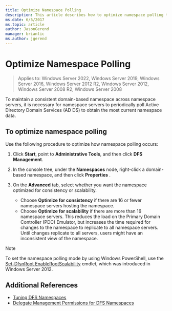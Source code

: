 ```yaml
---
title: Optimize Namespace Polling
description: This article describes how to optimize namespace polling to maintain a consistent domain-based namespace across namespace servers
ms.date: 6/5/2017
ms.topic: article
author: JasonGerend
manager: brianlic
ms.author: jgerend
---
```

# Optimize Namespace Polling

>Applies to: Windows Server 2022, Windows Server 2019, Windows Server 2016, Windows Server 2012 R2, Windows Server 2012, Windows Server 2008 R2, Windows Server 2008

To maintain a consistent domain-based namespace across namespace servers, it is necessary for namespace servers to periodically poll Active Directory Domain Services (AD DS) to obtain the most current namespace data.

## To optimize namespace polling

Use the following procedure to optimize how namespace polling occurs:

1.  Click **Start**, point to **Administrative Tools**, and then click **DFS Management**.

2.  In the console tree, under the **Namespaces** node, right-click a domain-based namespace, and then click **Properties** .

3.  On the **Advanced** tab, select whether you  want the namespace optimized for consistency or scalability.

    -   Choose **Optimize for consistency** if there are 16 or fewer namespace servers hosting the namespace.
    -   Choose **Optimize for scalability** if there are more than 16 namespace servers. This reduces the load on the Primary Domain Controller (PDC) Emulator, but increases the time required for changes to the namespace to replicate to all namespace servers. Until changes replicate to all servers, users might have an inconsistent view of the namespace.

> [!NOTE]
> To set the namespace polling mode by using Windows PowerShell, use the [Set-DfsnRoot EnableRootScalability](/previous-versions/windows/it-pro/windows-server-2008-R2-and-2008/cc771913(v=ws.11)) cmdlet, which was introduced in Windows Server 2012.

## Additional References

-   [Tuning DFS Namespaces](tuning-dfs-namespaces.md)
-   [Delegate Management Permissions for DFS Namespaces](delegate-management-permissions-for-dfs-namespaces.md)
